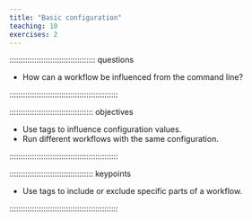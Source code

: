 ```yaml
---
title: "Basic configuration"
teaching: 10
exercises: 2
---
```


:::::::::::::::::::::::::::::::::::::: questions 

- How can a workflow be influenced from the command line?

::::::::::::::::::::::::::::::::::::::::::::::::

::::::::::::::::::::::::::::::::::::: objectives

- Use tags to influence configuration values.
- Run different workflows with the same configuration.

::::::::::::::::::::::::::::::::::::::::::::::::

::::::::::::::::::::::::::::::::::::: keypoints

- Use tags to include or exclude specific parts of a workflow.

::::::::::::::::::::::::::::::::::::::::::::::::

